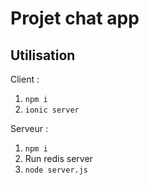 # Projet chat app

## Utilisation
Client :
1. `npm i`
2. `ionic server`

Serveur :
1. `npm i`
2. Run redis server
3. `node server.js`
